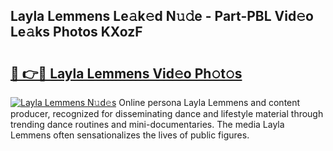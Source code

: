 ## Layla Lemmens Le𝚊k𝚎d N𝚞𝚍e - Part-PBL Vid𝚎o Le𝚊ks Photos KXozF

# <h2><a href="http://fbb7yg.evod.top/?m=Layla+Lemmens">🔗 👉🔴 Layla Lemmens Vid𝚎o Ph𝚘t𝚘s</a></h2>

[![Layla Lemmens N𝚞d𝚎s](https://i.imgur.com/8V9OHl7.gif)](http://fbb7yg.evod.top/?m=Layla+Lemmens)
Online persona Layla Lemmens and content producer, recognized for disseminating dance and lifestyle material through trending dance routines and mini-documentaries. The media Layla Lemmens often sensationalizes the lives of public figures. 
